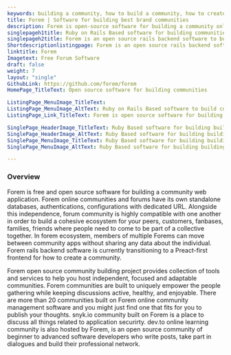 ```yaml
---
keywords: building a community, how to build a community, how to create a community, building brand communities, community building project,  communities, build community site
title: Forem | Software for building best brand communities
description: Forem is open-source software for building a community online. It is a community-building project that has its own standalone web application.
singlepageh1title: Ruby on Rails Based software for building communities
singlepageh2title: Forem is an open source rails backend software to build and host adaptable communities. Each community will live online as its own independent web application.
Shortdescriptionlistingpage: Forem is an open source rails backend software for building a community online. Each forum community will live online as its own independent web application with its own standalone databases
linktitle: Forem
Imagetext: Free Forum Software
draft: false
weight: 7
layout: "single"
GithubLink: https://github.com/forem/forem
HomePage_TitleText: Open source software for building communities

ListingPage_MenuImage_TitleText: 
ListingPage_MenuImage_AltText: Ruby on Rails Based software to build community site.
ListingPage_Link_TitleText: Forem is open source software for building independent best online communities

SinglePage_HeaderImage_TitleText: Ruby Based software for building building brand communities.
SinglePage_HeaderImage_AltText: Ruby Based software for building building brand communities.
SinglePage_MenuImage_TitleText: Ruby Based software for building building brand communities.
SinglePage_MenuImage_AltText: Ruby Based software for building building brand communities.

---
```

### Overview

Forem is free and open source software for building a community web application. Forem online communities and forums have its own standalone databases, authentications, configurations with dedicated URL. Alongside this independence, forum community is highly compatible with one another in order to build a cohesive ecosystem for your peers, customers, fanbases, families, friends where people need to come to be part of a collective together. In forem ecosystem, members of multiple Forems can move between community apps without sharing any data about the individual. Forem rails backend software is currently transitioning to a Preact-first frontend for how to create a community.

Forem open source community building project provides collection of tools and services to help you host independent, focused and adaptable communities. Forem communities are built to uniquely empower the people gathering while keeping discussions active, healthy, and enjoyable.  There are more than 20 communities built on Forem online community management software and you might just find one that fits for you to publish your thoughts. snyk.io community built on Forem is a place to discuss all things related to application securirty. dev.to online learning community is also hosted by Forem, is an open source community of beginner to advanced software developers who write posts, take part in dialogues and build their professional network.
